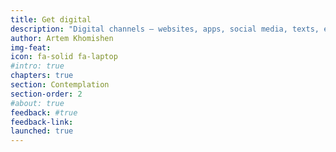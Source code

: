 ```yaml
---
title: Get digital
description: "Digital channels — websites, apps, social media, texts, email newsletters — are standard when it comes to government services and information. But just having an online presence isn't enough to qualify as 'going digital.'"
author: Artem Khomishen
img-feat: 
icon: fa-solid fa-laptop
#intro: true
chapters: true
section: Contemplation
section-order: 2
#about: true
feedback: #true
feedback-link: 
launched: true
---
```


